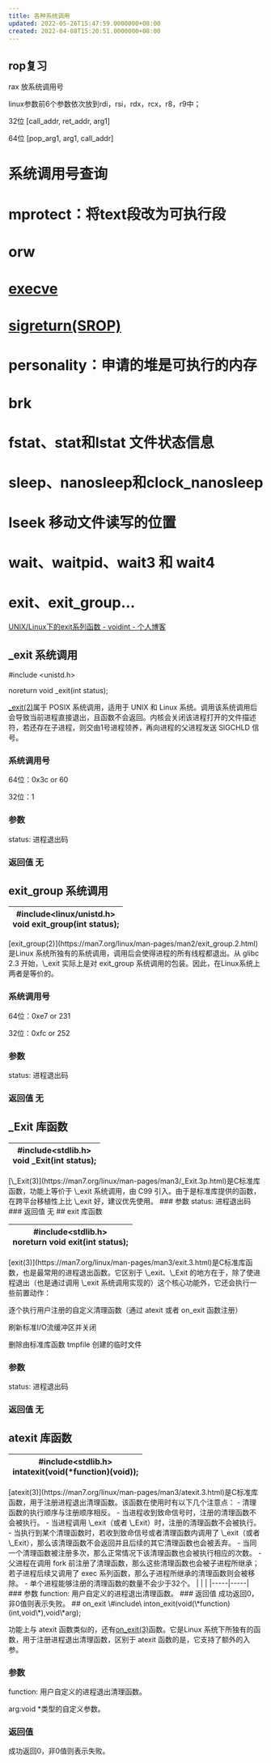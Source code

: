 ```yaml
---
title: 各种系统调用
updated: 2022-05-26T15:47:59.0000000+08:00
created: 2022-04-08T15:20:51.0000000+08:00
---
```


## rop复习
rax 放系统调用号

linux参数前6个参数依次放到rdi，rsi，rdx，rcx，r8，r9中；

32位 \[call_addr, ret_addr, arg1\]

64位 \[pop_arg1, arg1, call_addr\]

# 系统调用号查询
# mprotect：将text段改为可执行段
# orw 
# [execve](onenote:#ROP&section-id={07362C18-CD90-49F6-AFC3-41634DDD6CB9}&page-id={F662109D-B05E-451B-BBFA-1CBBFC5EF89A}&end&base-path=https://d.docs.live.net/8d1582069e7b0b95/文档/pwn/pwn总结.one)
# [sigreturn(SROP)](onenote:#SROP&section-id={07362C18-CD90-49F6-AFC3-41634DDD6CB9}&page-id={568C88D9-E580-4101-A34C-170FA089F68B}&end&base-path=https://d.docs.live.net/8d1582069e7b0b95/文档/pwn/pwn总结.one)
# personality：申请的堆是可执行的内存
# brk
# fstat、stat和lstat 文件状态信息
# sleep、nanosleep和clock_nanosleep
# lseek 移动文件读写的位置
# wait、waitpid、wait3 和 wait4
# exit、exit_group...
[UNIX/Linux下的exit系列函数 - voidint - 个人博客](https://voidint.github.io/post/posix/exit-_exit-_exit-atexit/)
## \_exit 系统调用
\#include \<unistd.h\>

noreturn void \_exit(int status);

[\_exit(2)](https://man7.org/linux/man-pages/man2/_exit.2.html)属于 POSIX 系统调用，适用于 UNIX 和 Linux 系统。调用该系统调用后会导致当前进程直接退出，且函数不会返回。内核会关闭该进程打开的文件描述符，若还存在子进程，则交由1号进程领养，再向进程的父进程发送 SIGCHLD 信号。
### 系统调用号
64位：0x3c or 60

32位：1
### 参数
status: 进程退出码
### 返回值 无
## exit_group 系统调用
<table>
<colgroup>
<col style="width: 100%" />
</colgroup>
<thead>
<tr class="header">
<th>#include&lt;linux/unistd.h&gt;<br />
void exit_group(int status);</th>
</tr>
</thead>
<tbody>
</tbody>
</table>
[exit_group(2)](https://man7.org/linux/man-pages/man2/exit_group.2.html)是Linux 系统所独有的系统调用，调用后会使得进程的所有线程都退出。从 glibc 2.3 开始，\_exit 实际上是对 exit_group 系统调用的包装。因此，在Linux系统上两者是等价的。

### 系统调用号
64位：0xe7 or 231

32位：0xfc or 252
### 参数
status: 进程退出码
### 返回值 无
## \_Exit 库函数
<table>
<colgroup>
<col style="width: 100%" />
</colgroup>
<thead>
<tr class="header">
<th>#include&lt;stdlib.h&gt;<br />
void _Exit(int status);</th>
</tr>
</thead>
<tbody>
</tbody>
</table>
[\_Exit(3)](https://man7.org/linux/man-pages/man3/_Exit.3p.html)是C标准库函数，功能上等价于 \_exit 系统调用，由 C99 引入。由于是标准库提供的函数，在跨平台移植性上比 \_exit 好，建议优先使用。
### 参数
status: 进程退出码
### 返回值 无
## exit 库函数
<table>
<colgroup>
<col style="width: 100%" />
</colgroup>
<thead>
<tr class="header">
<th>#include&lt;stdlib.h&gt;<br />
noreturn void exit(int status);</th>
</tr>
</thead>
<tbody>
</tbody>
</table>
[exit(3)](https://man7.org/linux/man-pages/man3/exit.3.html)是C标准库函数，也是最常用的进程退出函数。它区别于 \_exit、\_Exit 的地方在于，除了使进程退出（也是通过调用 \_exit 系统调用实现的）这个核心功能外，它还会执行一些前置动作：

逐个执行用户注册的自定义清理函数（通过 atexit 或者 on_exit 函数注册）

刷新标准I/O流缓冲区并关闭

删除由标准库函数 tmpfile 创建的临时文件
### 参数
status: 进程退出码
### 返回值 无
## atexit 库函数
<table>
<colgroup>
<col style="width: 100%" />
</colgroup>
<thead>
<tr class="header">
<th>#include&lt;stdlib.h&gt;<br />
intatexit(void(*function)(void));</th>
</tr>
</thead>
<tbody>
</tbody>
</table>
[atexit(3)](https://man7.org/linux/man-pages/man3/atexit.3.html)是C标准库函数，用于注册进程退出清理函数。该函数在使用时有以下几个注意点：
- 清理函数的执行顺序与注册顺序相反。
- 当进程收到致命信号时，注册的清理函数不会被执行。
- 当进程调用 \_exit（或者 \_Exit）时，注册的清理函数不会被执行。
- 当执行到某个清理函数时，若收到致命信号或者清理函数内调用了 \_exit（或者 \_Exit），那么该清理函数不会返回并且后续的其它清理函数也会被丢弃。
- 当同一个清理函数被注册多次，那么正常情况下该清理函数也会被执行相应的次数。
- 父进程在调用 fork 前注册了清理函数，那么这些清理函数也会被子进程所继承；若子进程后续又调用了 exec 系列函数，那么子进程所继承的清理函数则会被移除。
- 单个进程能够注册的清理函数的数量不会少于32个。
|    |    |
|-----|-----|
### 参数
function: 用户自定义的进程退出清理函数。
### 返回值
成功返回0，非0值则表示失败。
## on_exit
\#include\<stdlib.h\>  
inton_exit(void(\*function)(int,void\*),void\*arg);

功能上与 atexit 函数类似的，还有[on_exit(3)](https://man7.org/linux/man-pages/man3/on_exit.3.html)函数。它是Linux 系统下所独有的函数，用于注册进程退出清理函数，区别于 atexit 函数的是，它支持了额外的入参。

### 参数
function: 用户自定义的进程退出清理函数。

arg:void \*类型的自定义参数。
### 返回值
成功返回0，非0值则表示失败。
